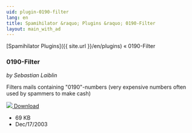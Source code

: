 ```yaml
---
uid: plugin-0190-filter
lang: en
title: Spamihilator &raquo; Plugins &raquo; 0190-Filter
layout: main_with_ad
---
```


[Spamihilator Plugins]({{ site.url }}/en/plugins) &laquo; 0190-Filter

### 0190-Filter

_by Sebastian Laiblin_

Filters mails containing "0190"-numbers (very expensive numbers often used by spammers to make cash)

<div class="downloadsection">
<a href="http://www.laiblin.de/download/download.php?id=0190filter" class="radius button left" id="download-button"><img src="{{site.url}}/images/download-arrow.png"> Download</a>
<ul id="download-notes">
<li>69 KB</li>
<li>Dec/17/2003</li>
</ul>
</div>

